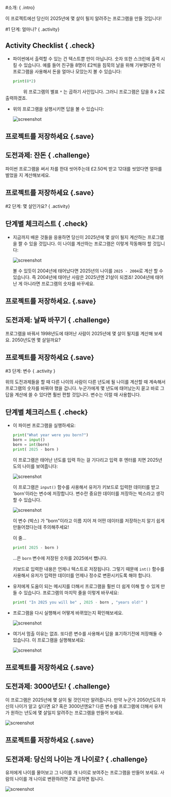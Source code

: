 #소개:  { .intro}

이 프로젝트에선 당신이 2025년에 몇 살이 될지 알려주는 프로그램을 만들 것입니다!

#1 단계: 얼마나? { .activity}
## Activity Checklist { .check}

+ 파이썬에서 출력할 수 있는 건 텍스트뿐 만이 아닙니다. 숫자 또한 스크린에 출력 시킬 수 있습니다. 예를 들어 친구들 8명이 £2씩을 침묵의 날을 위해 기부했다면 이 프로그램을 사용해서 돈을 얼마나 모았는지 볼 수 있습니다:

	```python
	print(8*2)
	```

　　　　위 프로그램의 별표 `*` 는 곱하기 사인입니다. 그러니 프로그램은 답을 8 x 2로 출력하겠죠.

+ 위의 프로그램을 실행시키면 답을 볼 수 있습니다:

	![screenshot](2025-calc.png)

## 프로젝트를 저장하세요 {.save}

## 도전과제: 잔돈 { .challenge}
파이썬 프로그램을 써서 차를 한대 씻어주는데 £2.50씩 받고 12대를 씻었다면 얼마를 벌었을 지 계산해보세요.

## 프로젝트를 저장하세요 {.save}

#2 단계: 몇 살인가요? { .activity}
## 단계별 체크리스트 { .check}

+ 지금까지 배운 것들을 응용하면 당신이 2025년에 몇 살이 될지 계산하는 프로그램을 짤 수 있을 것입니다. 이 나이를 계산하는 프로그램은 이렇게 작동해야 할 것입니다:

	![screenshot](2025-age.png)

	볼 수 있듯이 2004년에 태어났다면 2025년의 나이를 `2025 - 2004`로 계산 할 수 있습니다. 즉 2004년에 태어난 사람은 2025년엔 21살이 되겠죠! 2004년에 태어난 게 아니라면 프로그램의 숫자를 바꾸세요.

## 프로젝트를 저장하세요. {.save}

## 도전과제: 날짜 바꾸기 { .challenge}
프로그램을 바꿔서 1998년도에 태어난 사람이 2025년에 몇 살이 될지를 계산해 보세요. 2050년도엔 몇 살일까요?

## 프로젝트를 저장하세요 {.save}

#3 단계: 변수 { .activity }

위의 도전과제들을 할 때 다른 나이의 사람이 다른 년도에 될 나이를 계산할 때 계속해서 프로그램의 숫자를 바꿔야 했을 겁니다. 누군가에게 몇 년도에 태어났는지 묻고 바로 그 답을 계산에 쓸 수 있다면 훨씬 편할 것입니다. 변수는 이럴 때 사용합니다.

## 단계별 체크리스트 { .check}

+ 이 파이썬 프로그램을 실행하세요:

	```python
	print("What year were you born?")
	born = input()
	born = int(born)
	print( 2025 - born )
	```

	이 프로그램은 태어난 년도를 입력 하는 걸 기다리고 입력 후 엔터를 치면 2025년도의 나이를 보여줍니다:

	![screenshot](2025-varProg.png)

	이 프로그램은 `input()` 함수를 사용해서 유저가 키보드로 입력한 데이터를 받고 'born'이라는 변수에 저장합니다. 변수란 중요한 데이터를 저장하는 박스라고 생각할 수 있습니다.

	![screenshot](2025-var.png)

	이 변수 (박스) 가 "born"이라고 이름 지어 져 어떤 데이터를 저장하는지 알기 쉽게 만들어졌다는데 주의해주세요!

	이 줄...

	```python
	print( 2025 - born )
	```

	...은 `born` 변수에 저장된 숫자를 2025에서 뺍니다.

	키보드로 입력한 내용은 언제나 텍스트로 저장됩니다. 그렇기 때문에 `int()` 함수를 사용해서 유저가 입력한 데이터를 언제나 정수로 변환시키도록 해야 합니다.

+ 유저에게 도움이 되는 메시지를 더해서 프로그램을 훨씬 더 쉽게 이해 할 수 있게 만들 수 있습니다. 프로그램의 마지막 줄을 이렇게 바꾸세요:

	```python
	print( "In 2025 you will be" , 2025 - born , "years old!" )
	```

+ 프로그램을 다시 실행해서 어떻게 바뀌었는지 확인해보세요.

	![screenshot](2025-print.png)

+ 여기서 멈출 이유는 없죠. 또다른 변수를 사용해서 답을 표기하기전에 저장해둘 수 있습니다. 이 프로그램을 실행해보세요:

	![screenshot](2025-2vars.png)

## 프로젝트를 저장하세요 {.save}

## 도전과제: 3000년도! { .challenge}
이 프로그램은 2025년에 몇 살이 될 것인지만 알려줍니다. 만약 누군가 2050년도의 자신의 나이가 알고 싶다면 요? 혹은 3000년엔요? 다른 변수를 프로그램에 더해서 유저가 원하는 년도에 몇 살일지 알려주는 프로그램을 만들어 보세요.

![screenshot](2025-3000.png)

## 프로젝트를 저장하세요 {.save}

## 도전과제: 당신의 나이는 개 나이로? { .challenge}
유저에게 나이를 물어보고 그 나이를 개 나이로 보여주는 프로그램을 만들어 보세요. 사람의 나이를 개 나이로 변환하려면 7로 곱하면 됩니다.

![screenshot](2025-dogYears.png)
